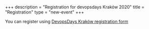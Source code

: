 +++
description = "Registration for devopsdays Kraków 2020"
title = "Registration"
type = "new-event"
+++
<div style="width:100%; text-align:left;">
 You can register using <a href="https://evenea.pl/event/dodkrakow2020/">DevopsDays Kraków registration form</a>
</div></div>
</div>